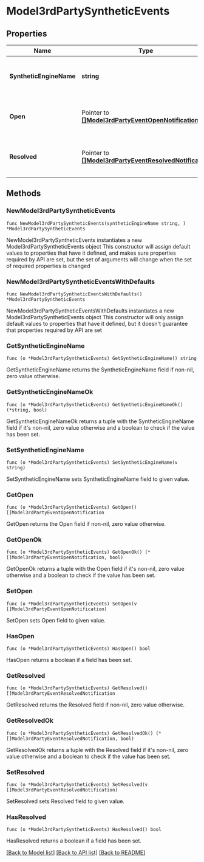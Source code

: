 # Model3rdPartySyntheticEvents

## Properties

Name | Type | Description | Notes
------------ | ------------- | ------------- | -------------
**SyntheticEngineName** | **string** | The type of the third-party synthetic monitor. | 
**Open** | Pointer to [**[]Model3rdPartyEventOpenNotification**](3rdPartyEventOpenNotification.md) | The list of open third-party synthetic events. | [optional] 
**Resolved** | Pointer to [**[]Model3rdPartyEventResolvedNotification**](3rdPartyEventResolvedNotification.md) | The list of closed third-party synthetic events. | [optional] 

## Methods

### NewModel3rdPartySyntheticEvents

`func NewModel3rdPartySyntheticEvents(syntheticEngineName string, ) *Model3rdPartySyntheticEvents`

NewModel3rdPartySyntheticEvents instantiates a new Model3rdPartySyntheticEvents object
This constructor will assign default values to properties that have it defined,
and makes sure properties required by API are set, but the set of arguments
will change when the set of required properties is changed

### NewModel3rdPartySyntheticEventsWithDefaults

`func NewModel3rdPartySyntheticEventsWithDefaults() *Model3rdPartySyntheticEvents`

NewModel3rdPartySyntheticEventsWithDefaults instantiates a new Model3rdPartySyntheticEvents object
This constructor will only assign default values to properties that have it defined,
but it doesn't guarantee that properties required by API are set

### GetSyntheticEngineName

`func (o *Model3rdPartySyntheticEvents) GetSyntheticEngineName() string`

GetSyntheticEngineName returns the SyntheticEngineName field if non-nil, zero value otherwise.

### GetSyntheticEngineNameOk

`func (o *Model3rdPartySyntheticEvents) GetSyntheticEngineNameOk() (*string, bool)`

GetSyntheticEngineNameOk returns a tuple with the SyntheticEngineName field if it's non-nil, zero value otherwise
and a boolean to check if the value has been set.

### SetSyntheticEngineName

`func (o *Model3rdPartySyntheticEvents) SetSyntheticEngineName(v string)`

SetSyntheticEngineName sets SyntheticEngineName field to given value.


### GetOpen

`func (o *Model3rdPartySyntheticEvents) GetOpen() []Model3rdPartyEventOpenNotification`

GetOpen returns the Open field if non-nil, zero value otherwise.

### GetOpenOk

`func (o *Model3rdPartySyntheticEvents) GetOpenOk() (*[]Model3rdPartyEventOpenNotification, bool)`

GetOpenOk returns a tuple with the Open field if it's non-nil, zero value otherwise
and a boolean to check if the value has been set.

### SetOpen

`func (o *Model3rdPartySyntheticEvents) SetOpen(v []Model3rdPartyEventOpenNotification)`

SetOpen sets Open field to given value.

### HasOpen

`func (o *Model3rdPartySyntheticEvents) HasOpen() bool`

HasOpen returns a boolean if a field has been set.

### GetResolved

`func (o *Model3rdPartySyntheticEvents) GetResolved() []Model3rdPartyEventResolvedNotification`

GetResolved returns the Resolved field if non-nil, zero value otherwise.

### GetResolvedOk

`func (o *Model3rdPartySyntheticEvents) GetResolvedOk() (*[]Model3rdPartyEventResolvedNotification, bool)`

GetResolvedOk returns a tuple with the Resolved field if it's non-nil, zero value otherwise
and a boolean to check if the value has been set.

### SetResolved

`func (o *Model3rdPartySyntheticEvents) SetResolved(v []Model3rdPartyEventResolvedNotification)`

SetResolved sets Resolved field to given value.

### HasResolved

`func (o *Model3rdPartySyntheticEvents) HasResolved() bool`

HasResolved returns a boolean if a field has been set.


[[Back to Model list]](../README.md#documentation-for-models) [[Back to API list]](../README.md#documentation-for-api-endpoints) [[Back to README]](../README.md)


